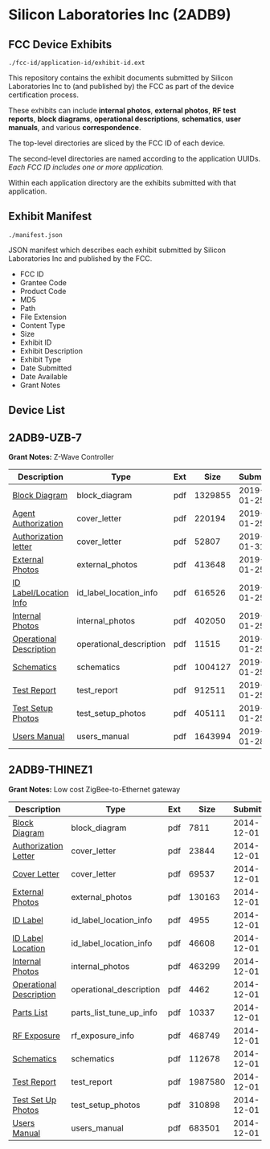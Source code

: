 # Silicon Laboratories Inc (2ADB9)
## FCC Device Exhibits

```
./fcc-id/application-id/exhibit-id.ext
```

This repository contains the exhibit documents submitted by Silicon Laboratories Inc to (and published by) the FCC as part of the device certification process.

These exhibits can include **internal photos**, **external photos**, **RF test reports**, **block diagrams**, **operational descriptions**, **schematics**, **user manuals**, and various **correspondence**.

The top-level directories are sliced by the FCC ID of each device.

The second-level directories are named according to the application UUIDs. *Each FCC ID includes one or more application.*

Within each application directory are the exhibits submitted with that application. 

## Exhibit Manifest

```
./manifest.json
```

JSON manifest which describes each exhibit submitted by Silicon Laboratories Inc and published by the FCC.

- FCC ID
- Grantee Code
- Product Code
- MD5
- Path
- File Extension
- Content Type
- Size
- Exhibit ID
- Exhibit Description
- Exhibit Type
- Date Submitted
- Date Available
- Grant Notes

## Device List
## 2ADB9-UZB-7
**Grant Notes:** Z-Wave Controller

| Description | Type | Ext | Size | Submitted | Available |
| ----------- | ---- | --- | ---- | --------- | --------- |
| [Block Diagram](2ADB9-UZB-7/76b46958cf09b076131ceb60b9bdad6a/4144371.pdf) | block_diagram | pdf | 1329855 | 2019-01-25 | 2019-01-31 |
| [Agent Authorization](2ADB9-UZB-7/76b46958cf09b076131ceb60b9bdad6a/4144369.pdf) | cover_letter | pdf | 220194 | 2019-01-25 | 2019-01-31 |
| [Authorization letter](2ADB9-UZB-7/76b46958cf09b076131ceb60b9bdad6a/4155341.pdf) | cover_letter | pdf | 52807 | 2019-01-31 | 2019-01-31 |
| [External Photos](2ADB9-UZB-7/76b46958cf09b076131ceb60b9bdad6a/4144374.pdf) | external_photos | pdf | 413648 | 2019-01-25 | 2019-01-31 |
| [ID Label/Location Info](2ADB9-UZB-7/76b46958cf09b076131ceb60b9bdad6a/4144377.pdf) | id_label_location_info | pdf | 616526 | 2019-01-25 | 2019-01-31 |
| [Internal Photos](2ADB9-UZB-7/76b46958cf09b076131ceb60b9bdad6a/4144376.pdf) | internal_photos | pdf | 402050 | 2019-01-25 | 2019-01-31 |
| [Operational Description](2ADB9-UZB-7/76b46958cf09b076131ceb60b9bdad6a/4144372.pdf) | operational_description | pdf | 11515 | 2019-01-25 | 2019-01-31 |
| [Schematics](2ADB9-UZB-7/76b46958cf09b076131ceb60b9bdad6a/4144373.pdf) | schematics | pdf | 1004127 | 2019-01-25 | 2019-01-31 |
| [Test Report](2ADB9-UZB-7/76b46958cf09b076131ceb60b9bdad6a/4144370.pdf) | test_report | pdf | 912511 | 2019-01-25 | 2019-01-31 |
| [Test Setup Photos](2ADB9-UZB-7/76b46958cf09b076131ceb60b9bdad6a/4144378.pdf) | test_setup_photos | pdf | 405111 | 2019-01-25 | 2019-01-31 |
| [Users Manual](2ADB9-UZB-7/76b46958cf09b076131ceb60b9bdad6a/4147020.pdf) | users_manual | pdf | 1643994 | 2019-01-28 | 2019-01-31 |
## 2ADB9-THINEZ1
**Grant Notes:** Low cost ZigBee-to-Ethernet gateway

| Description | Type | Ext | Size | Submitted | Available |
| ----------- | ---- | --- | ---- | --------- | --------- |
| [Block Diagram](2ADB9-THINEZ1/6e12180d3c06bc2f4ecc69f765024ce9/2459496.pdf) | block_diagram | pdf | 7811 | 2014-12-01 | 2014-12-01 |
| [Authorization Letter](2ADB9-THINEZ1/6e12180d3c06bc2f4ecc69f765024ce9/2459497.pdf) | cover_letter | pdf | 23844 | 2014-12-01 | 2014-12-01 |
| [Cover Letter](2ADB9-THINEZ1/6e12180d3c06bc2f4ecc69f765024ce9/2459498.pdf) | cover_letter | pdf | 69537 | 2014-12-01 | 2014-12-01 |
| [External Photos](2ADB9-THINEZ1/6e12180d3c06bc2f4ecc69f765024ce9/2459499.pdf) | external_photos | pdf | 130163 | 2014-12-01 | 2014-12-01 |
| [ID Label](2ADB9-THINEZ1/6e12180d3c06bc2f4ecc69f765024ce9/2459500.pdf) | id_label_location_info | pdf | 4955 | 2014-12-01 | 2014-12-01 |
| [ID Label Location](2ADB9-THINEZ1/6e12180d3c06bc2f4ecc69f765024ce9/2459501.pdf) | id_label_location_info | pdf | 46608 | 2014-12-01 | 2014-12-01 |
| [Internal Photos](2ADB9-THINEZ1/6e12180d3c06bc2f4ecc69f765024ce9/2459502.pdf) | internal_photos | pdf | 463299 | 2014-12-01 | 2014-12-01 |
| [Operational Description](2ADB9-THINEZ1/6e12180d3c06bc2f4ecc69f765024ce9/2459503.pdf) | operational_description | pdf | 4462 | 2014-12-01 | 2014-12-01 |
| [Parts List](2ADB9-THINEZ1/6e12180d3c06bc2f4ecc69f765024ce9/2459504.pdf) | parts_list_tune_up_info | pdf | 10337 | 2014-12-01 | 2014-12-01 |
| [RF Exposure](2ADB9-THINEZ1/6e12180d3c06bc2f4ecc69f765024ce9/2459505.pdf) | rf_exposure_info | pdf | 468749 | 2014-12-01 | 2014-12-01 |
| [Schematics](2ADB9-THINEZ1/6e12180d3c06bc2f4ecc69f765024ce9/2459506.pdf) | schematics | pdf | 112678 | 2014-12-01 | 2014-12-01 |
| [Test Report](2ADB9-THINEZ1/6e12180d3c06bc2f4ecc69f765024ce9/2459507.pdf) | test_report | pdf | 1987580 | 2014-12-01 | 2014-12-01 |
| [Test Set Up Photos](2ADB9-THINEZ1/6e12180d3c06bc2f4ecc69f765024ce9/2459508.pdf) | test_setup_photos | pdf | 310898 | 2014-12-01 | 2014-12-01 |
| [Users Manual](2ADB9-THINEZ1/6e12180d3c06bc2f4ecc69f765024ce9/2459509.pdf) | users_manual | pdf | 683501 | 2014-12-01 | 2014-12-01 |
